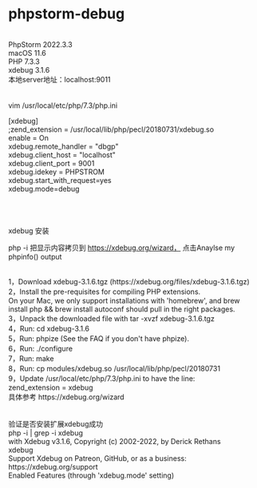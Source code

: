 # phpstorm-debug


<br>
PhpStorm 2022.3.3
<br>
macOS 11.6
<br>
PHP 7.3.3
<br>
xdebug 3.1.6
<br>
本地server地址：localhost:9011



<br>
<br>
<br>
vim /usr/local/etc/php/7.3/php.ini

[xdebug]
<br>
;zend_extension = /usr/local/lib/php/pecl/20180731/xdebug.so
<br>
enable = On
<br>
xdebug.remote_handler = "dbgp"
<br>
xdebug.client_host = "localhost"
<br>
xdebug.client_port = 9001
<br>
xdebug.idekey = PHPSTROM
<br>
xdebug.start_with_request=yes
<br>
xdebug.mode=debug




<br>
<br>
<br>
xdebug 安装

php -i 
把显示内容拷贝到 https://xdebug.org/wizard， 点击Anaylse my phpinfo() output


<br>
1，Download xdebug-3.1.6.tgz (https://xdebug.org/files/xdebug-3.1.6.tgz)
<br>
2，Install the pre-requisites for compiling PHP extensions.
<br>
  On your Mac, we only support installations with 'homebrew', and brew install php && brew install autoconf should pull in the right packages.
  <br>
3，Unpack the downloaded file with tar -xvzf xdebug-3.1.6.tgz
<br>
4，Run: cd xdebug-3.1.6
<br>
5，Run: phpize (See the FAQ if you don't have phpize).
<br>
6，Run: ./configure
<br>
7，Run: make
<br>
8，Run: cp modules/xdebug.so /usr/local/lib/php/pecl/20180731
<br>
9，Update /usr/local/etc/php/7.3/php.ini to have the line:
<br>
zend_extension = xdebug
<br>
具体参考  https://xdebug.org/wizard



<br>
<br>
<br>
验证是否安装扩展xdebug成功
<br>
php -i | grep -i xdebug
<br>
    with Xdebug v3.1.6, Copyright (c) 2002-2022, by Derick Rethans
    <br>
xdebug
<br>
Support Xdebug on Patreon, GitHub, or as a business: https://xdebug.org/support
<br>
             Enabled Features (through 'xdebug.mode' setting)     
             <br>




